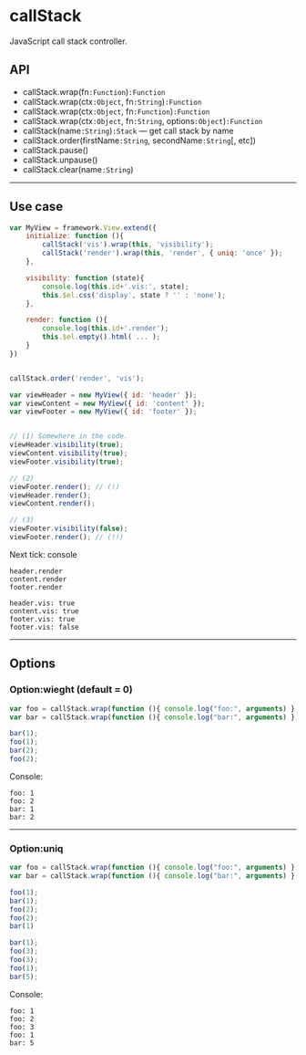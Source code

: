 # callStack
JavaScript call stack controller.


## API

* callStack.wrap(fn`:Function`)`:Function`
* callStack.wrap(ctx`:Object`, fn`:String`)`:Function`
* callStack.wrap(ctx`:Object`, fn`:Function`)`:Function`
* callStack.wrap(ctx`:Object`, fn`:String`, options`:Object`)`:Function`
* callStack(name`:String`)`:Stack` — get call stack by name
* callStack.order(firstName`:String`, secondName`:String`[, etc])
* callStack.pause()
* callStack.unpause()
* callStack.clear(name`:String`)


---


## Use case
```js
var MyView = framework.View.extend({
    initialize: function (){
		callStack('vis').wrap(this, 'visibility');
		callStack('render').wrap(this, 'render', { uniq: 'once' });
	},

	visibility: function (state){
		console.log(this.id+'.vis:', state);
		this.$el.css('display', state ? '' : 'none');
	},

	render: function (){
		console.log(this.id+'.render');
		this.$el.empty().html( ... );
	}
})


callStack.order('render', 'vis');

var viewHeader = new MyView({ id: 'header' });
var viewContent = new MyView({ id: 'content' });
var viewFooter = new MyView({ id: 'footer' });


// (1) Somewhere in the code.
viewHeader.visibility(true);
viewContent.visibility(true);
viewFooter.visibility(true);

// (2)
viewFooter.render(); // (!)
viewHeader.render();
viewContent.render();

// (3)
viewFooter.visibility(false);
viewFooter.render(); // (!!)
```

Next tick: console
```
header.render
content.render
footer.render

header.vis: true
content.vis: true
footer.vis: true
footer.vis: false
```


---


## Options

### Option:wieght (default = 0)
```js
var foo = callStack.wrap(function (){ console.log("foo:", arguments) }, { weight: 100 });
var bar = callStack.wrap(function (){ console.log("bar:", arguments) }, { weight: 10 });

bar(1);
foo(1);
bar(2);
foo(2);
```

Console:
```
foo: 1
foo: 2
bar: 1
bar: 2
```

---

### Option:uniq
```js
var foo = callStack.wrap(function (){ console.log("foo:", arguments) }, { uniq: true, weight: 100 });
var bar = callStack.wrap(function (){ console.log("bar:", arguments) }, { uniq: "once" });

foo(1);
bar(1);
foo(2);
foo(2);
bar(1)

bar(1);
foo(3);
foo(3);
foo(1);
bar(5);
```

Console:
```
foo: 1
foo: 2
foo: 3
foo: 1
bar: 5
```


